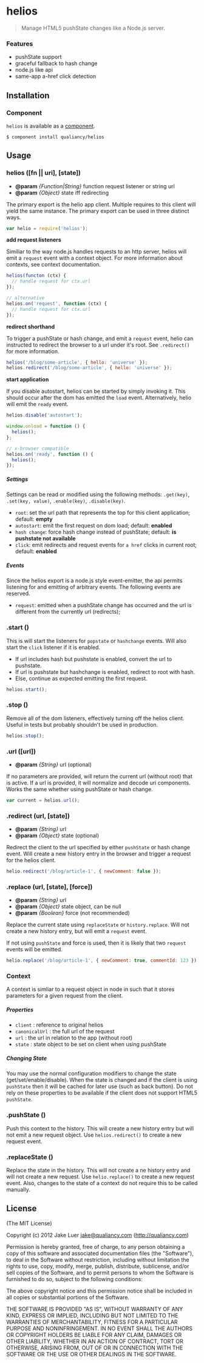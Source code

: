 # helios

> Manage HTML5 pushState changes like a Node.js server.

### Features

- pushState support
- graceful fallback to hash change
- node.js like api
- same-app a-href click detection

## Installation

### Component

`helios` is available as a [component](https://github.com/component/component).

    $ component install qualiancy/helios

## Usage

### helios ([fn || uri], [state])

* **@param** _{Function|String}_ function request listener or string url
* **@param** _{Object}_ state iff redirecting

The primary export is the helio app client.
Multiple requires to this client will yield
the same instance. The primary export can be
used in three distinct ways.

```js
var helio = require('helios');
```

**add request listeners**

Similiar to the way node.js handles requests
to an http server, helios will emit a `request`
event with a context object. For more information
about contexts, see context documentation.

```js
helios(functon (ctx) {
  // handle request for ctx.url
});

// alternative
helios.on('request', function (ctx) {
  // handle request for ctx.url
});
```

**redirect shorthand**

To trigger a pushState or hash change, and emit
a `request` event, helio can instructed to redirect
the browser to a url under it's root. See `.redirect()`
for more information.

```js
helios('/blog/some-article', { hello: 'universe' });
helios.redirect('/blog/some-article', { hello: 'universe' });
```

**start application**

If you disable autostart, helios can be started
by simply invoking it. This should occur after the
dom has emitted the `load` event. Alternatively,
helio will emit the `ready` event.

```js
helios.disable('autostart');

window.onload = function () {
  helios();
};

// x-browser compatible
helios.on('ready', function () {
  helios();
});
```

##### Settings

Settings can be read or modified using the
following methods: `.get(key)`, `.set(key, value)`,
`.enable(key)`, `.disable(key)`.

- `root`: set the url path that represents the top for this client application; default: **empty**
- `autostart`: emit the first request on dom load; default: **enabled**
- `hash change`: force hash change instead of pushState; default: **is pushstate not available**
- `click`: emit redirects and request events for `a href` clicks in current root; default: **enabled**

##### Events

Since the helios export is a node.js style
event-emitter, the api permits listening for
and emitting of arbitrary events. The following
events are reserved.

- `request`: emitted when a pushState change has occurred and the url
is different from the currently url (redirects);


### .start ()


This is will start the listeners for `popstate` or
`hashchange` events. Will also start the `click` listener
if it is enabled.

- If url includes hash but pushstate is enabled, convert
the url to pushstate.
- If url is pushstate but hashchange is enabled, redirect
to root with hash.
- Else, continue as expected emitting the first request.

```js
helios.start();
```


### .stop ()


Remove all of the dom listeners, effectively turning
off the helios client. Useful in tests but probably shouldn't
be used in production.

```js
helios.stop();
```


### .url ([url])

* **@param** _{String}_ url (optional)

If no parameters are provided, will return the
current url (without root) that is active. If a
url is provided, it will normalize and decode uri
components. Works the same whether using pushState
or hash change.

```js
var current = helios.url();
```


### .redirect (url, [state])

* **@param** _{String}_ url 
* **@param** _{Object}_ state (optional)

Redirect the client to the url specified by
either `pushState` or hash change event. Will
create a new history entry in the browser and
trigger a request for the helios client.

```js
helio.redirect('/blog/article-1', { newComment: false });
```


### .replace (url, [state], [force])

* **@param** _{String}_ url 
* **@param** _{Object}_ state object, can be null
* **@param** _{Boolean}_ force (not recommended)

Replace the current state using `replaceState`
or `history.replace`. Will not create a new
history entry, but will emit a `request` event.

If not using `pushState` and force is used, then
it is likely that two `request` events will be emitted.

```js
helio.replace('/blog/article-1', { newComment: true, commentId: 123 });
```


### Context

A context is simliar to a request object in node
in such that it stores parameters for a given request
from the client.

##### Properties

- `client` : reference to original helios
- `canonicalUrl` : the full url of the request
- `url` : the url in relation to the app (without root)
- `state` : state object to be set on client when using pushState

##### Changing State

You may use the normal configuration modifiers to
change the state (get/set/enable/disable). When the state is
changed and if the client is using `pushState` then it will
be cached for later use (such as back button). Do not rely on
these properties to be available if the client does not support
HTML5 `pushState`.

### .pushState ()


Push this context to the history. This will create a new
history entry but will not emit a new request object. Use
`helios.redirect()` to create a new request event.


### .replaceState ()


Replace the state in the history. This will not
create a ne history entry and will not create a new
request. Use `helio.replace()` to create a new request
event. Also, changes to the state of a context do not
require this to be called manually.



## License

(The MIT License)

Copyright (c) 2012 Jake Luer <jake@qualiancy.com> (http://qualiancy.com)

Permission is hereby granted, free of charge, to any person obtaining a copy
of this software and associated documentation files (the "Software"), to deal
in the Software without restriction, including without limitation the rights
to use, copy, modify, merge, publish, distribute, sublicense, and/or sell
copies of the Software, and to permit persons to whom the Software is
furnished to do so, subject to the following conditions:

The above copyright notice and this permission notice shall be included in
all copies or substantial portions of the Software.

THE SOFTWARE IS PROVIDED "AS IS", WITHOUT WARRANTY OF ANY KIND, EXPRESS OR
IMPLIED, INCLUDING BUT NOT LIMITED TO THE WARRANTIES OF MERCHANTABILITY,
FITNESS FOR A PARTICULAR PURPOSE AND NONINFRINGEMENT. IN NO EVENT SHALL THE
AUTHORS OR COPYRIGHT HOLDERS BE LIABLE FOR ANY CLAIM, DAMAGES OR OTHER
LIABILITY, WHETHER IN AN ACTION OF CONTRACT, TORT OR OTHERWISE, ARISING FROM,
OUT OF OR IN CONNECTION WITH THE SOFTWARE OR THE USE OR OTHER DEALINGS IN
THE SOFTWARE.
